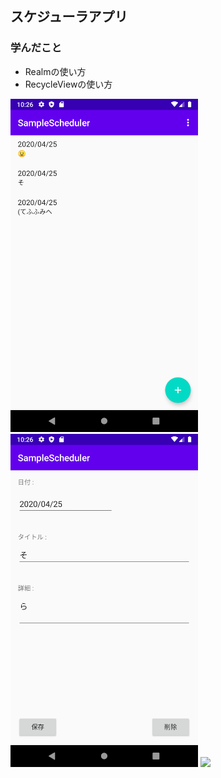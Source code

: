 ## スケジューラアプリ
### 学んだこと
* Realmの使い方
* RecycleViewの使い方

<img src="src/画像１.png" width="300px"> <img src="src/画像２.png" width="300px"> <img src="src/画像３.png" width="300px">
